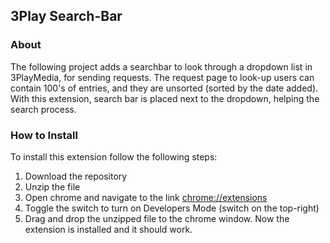 ## 3Play Search-Bar

### About
The following project adds a searchbar to look through a dropdown list in 3PlayMedia, for sending requests. The request page to look-up users can contain 100's of entries, and they are unsorted (sorted by the date added). With this extension, search bar is placed next to the dropdown, helping the search process. 

### How to Install
To install this extension follow the following steps:
  1. Download the repository
  2. Unzip the file
  3. Open chrome and navigate to the link [chrome://extensions](chrome://extensions)
  4. Toggle the switch to turn on Developers Mode (switch on the top-right)
  5. Drag and drop the unzipped file to the chrome window. 
Now the extension is installed and it should work. 

